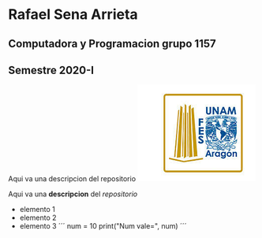 # Rafael Sena Arrieta
## Computadora y Programacion grupo 1157
## Semestre 2020-I
Aqui va una descripcion del repositorio
![logo FES Aragon](FESA.jpg)

Aqui va una **descripcion** del *repositorio*
- elemento 1
- elemento 2
- elemento 3
´´´
num = 10 
print("Num vale=", num)
´´´

